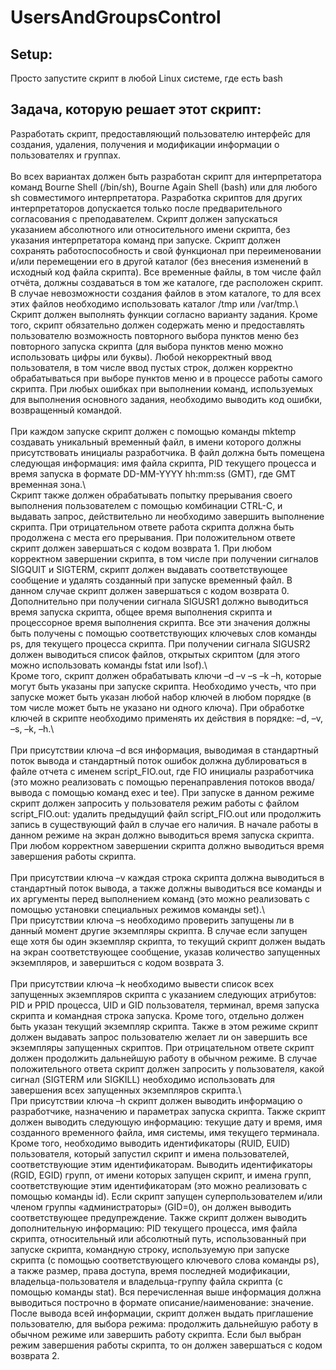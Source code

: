 # UsersAndGroupsControl
## Setup:
Просто запустите скрипт в любой Linux системе, где есть bash
## Задача, которую решает этот скрипт:
Разработать скрипт, предоставляющий пользователю интерфейс для создания, удаления, получения и модификации информации о пользователях и группах.\
\
Во всех вариантах должен быть разработан скрипт для интерпретатора команд Bourne Shell (/bin/sh), Bourne Again Shell (bash) или для любого sh совместимого интерпретатора. Разработка скриптов для других интерпретаторов допускается только после предварительного согласования с преподавателем. Скрипт должен запускаться указанием абсолютного или относительного имени скрипта, без указания интерпретатора команд при запуске. Скрипт должен сохранять работоспособность и свой функционал  при переименовании и/или перемещении его в другой каталог (без внесения изменений в исходный код файла скрипта). Все временные файлы, в том числе файл отчёта, должны создаваться в том же каталоге, где расположен скрипт. В случае невозможности создания файлов в этом каталоге, то для всех этих файлов необходимо использовать каталог /tmp или /var/tmp.\ 
\
Скрипт должен выполнять функции согласно варианту задания. Кроме того, скрипт обязательно должен содержать меню и предоставлять пользователю возможность повторного выбора пунктов меню без повторного запуска скрипта (для выбора пунктов меню можно использовать цифры или буквы). Любой некорректный ввод пользователя, в том числе ввод пустых строк, должен корректно обрабатываться при выборе пунктов меню и в процессе работы самого скрипта. При любых ошибках при выполнении команд, используемых для выполнения основного задания, необходимо выводить код ошибки, возвращенный командой.\
\
При каждом запуске скрипт должен с помощью команды mktemp создавать уникальный временный файл, в имени которого должны присутствовать инициалы разработчика. В файл должна быть помещена следующая информация: имя файла скрипта, PID текущего процесса и время запуска в формате DD-MM-YYYY hh:mm:ss (GMT), где  GMT временная зона.\ 
\
Скрипт также должен обрабатывать попытку прерывания своего выполнения пользователем с помощью комбинации CTRL-C, и выдавать запрос, действительно ли необходимо завершить выполнение скрипта. При отрицательном ответе работа скрипта должна быть продолжена с места его прерывания. При положительном ответе скрипт должен завершаться с кодом возврата 1. При любом корректном завершении скрипта, в том числе при получении сигналов SIGQUIT и SIGTERM, скрипт должен выдавать соответствующее сообщение и удалять созданный при запуске временный файл. В данном случае скрипт должен завершаться с кодом возврата 0. Дополнительно при получении сигнала SIGUSR1 должно выводиться время запуска скрипта, общее время выполнения  скрипта и процессорное время выполнения скрипта. Все эти значения должны быть получены с помощью соответствующих ключевых слов команды ps, для текущего процесса скрипта. При получении сигнала SIGUSR2 должен выводиться список файлов, открытых скриптом (для этого можно использовать команды fstat или lsof).\ 
\
Кроме того, скрипт должен обрабатывать ключи –d –v –s –k –h, которые могут быть указаны при запуске скрипта. Необходимо учесть, что при запуске может быть указан любой набор ключей в любом порядке (в том числе может быть не указано ни одного ключа). При обработке ключей в скрипте необходимо применять их действия в порядке: –d, –v, –s, –k,  –h.\  
\
При присутствии ключа –d вся информация, выводимая в стандартный поток вывода и стандартный поток ошибок должна дублироваться в файле отчета с именем script_FIO.out, где FIO инициалы разработчика (это можно реализовать с помощью перенаправления потоков ввода/вывода с помощью команд exec и tee). При запуске в данном режиме скрипт должен запросить у пользователя режим работы с файлом script_FIO.out: удалить предыдущий файл script_FIO.out или продолжить запись в существующий файл в случае его наличия. В начале работы в данном режиме на экран должно выводиться время запуска скрипта. При любом корректном завершении скрипта должно выводиться время завершения работы скрипта.\
\
При присутствии ключа –v каждая строка скрипта должна выводиться в стандартный поток вывода, а также должны выводиться все команды и их аргументы перед выполнением команд (это можно реализовать с помощью установки специальных режимов команды set).\ 
\
При присутствии ключа –s необходимо проверить запущены ли в данный момент другие экземпляры скрипта. В случае если запущен еще хотя бы один экземпляр скрипта, то текущий скрипт должен выдать на экран соответствующее сообщение, указав количество запущенных экземпляров, и завершиться с кодом возврата 3.\
\
При присутствии ключа –k необходимо вывести список всех запущенных экземпляров скрипта с указанием следующих атрибутов: PID и PPID процесса, UID и GID пользователя, терминал,  время запуска скрипта и командная строка запуска. Кроме того, отдельно должен быть указан текущий экземпляр скрипта. Также в этом режиме скрипт должен выдавать запрос пользователю желает ли он завершить все экземпляры запущенных скриптов. При отрицательном ответе скрипт должен продолжить дальнейшую работу в обычном режиме. В случае положительного ответа скрипт должен запросить у пользователя, какой сигнал (SIGTERM или SIGKILL) необходимо использовать для завершения всех запущенных экземпляров скрипта.\ 
\
При присутствии ключа –h скрипт должен выводить информацию о разработчике, назначению и параметрах запуска скрипта. Также скрипт должен выводить следующую информацию: текущие дату и время, имя созданного временного файла, имя системы, имя текущего терминала. Кроме того, необходимо выводить идентификаторы (RUID, EUID) пользователя, который запустил скрипт и имена пользователей, соответствующие этим идентификаторам. Выводить идентификаторы (RGID, EGID) групп, от имени которых запущен скрипт, и имена групп, соответствующие этим идентификаторам (это можно реализовать с помощью команды id). Если скрипт запущен суперпользователем и/или членом группы «администраторы» (GID=0), он должен выводить соответствующее предупреждение. Также скрипт должен выводить дополнительную информацию: PID текущего процесса, имя файла скрипта, относительный или абсолютный путь, использованный при запуске скрипта, командную строку, используемую при запуске скрипта (с помощью соответствующего ключевого слова команды ps), а также размер, права доступа, время последней модификации, владельца-пользователя и владельца-группу файла скрипта (с помощью команды stat). Вся перечисленная выше информация должна выводиться построчно в формате описание/наименование: значение. После вывода всей информации, скрипт должен выдать приглашение пользователю, для выбора режима: продолжить дальнейшую работу в обычном режиме или завершить работу скрипта. Если был выбран режим завершения работы скрипта, то он должен завершаться с кодом возврата 2.
